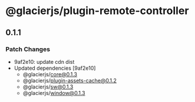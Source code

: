 # @glacierjs/plugin-remote-controller

## 0.1.1

### Patch Changes

- 9af2e10: update cdn dist
- Updated dependencies [9af2e10]
  - @glacierjs/core@0.1.3
  - @glacierjs/plugin-assets-cache@0.1.2
  - @glacierjs/sw@0.1.3
  - @glacierjs/window@0.1.3
